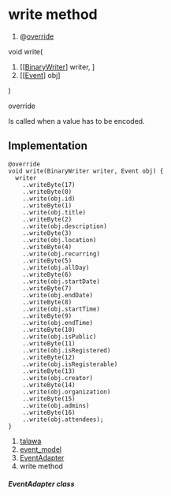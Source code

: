 
<div>

# write method

</div>


<div>

1.  @[override](https://api.flutter.dev/flutter/dart-core/override-constant.html)

</div>

void write(

1.  [[[BinaryWriter](https://pub.dev/documentation/hive/2.2.3/hive/BinaryWriter-class.html)]
    writer, ]
2.  [[[Event](../../models_events_event_model/Event-class.html)]
    obj]

)


override




Is called when a value has to be encoded.



## Implementation

``` language-dart
@override
void write(BinaryWriter writer, Event obj) {
  writer
    ..writeByte(17)
    ..writeByte(0)
    ..write(obj.id)
    ..writeByte(1)
    ..write(obj.title)
    ..writeByte(2)
    ..write(obj.description)
    ..writeByte(3)
    ..write(obj.location)
    ..writeByte(4)
    ..write(obj.recurring)
    ..writeByte(5)
    ..write(obj.allDay)
    ..writeByte(6)
    ..write(obj.startDate)
    ..writeByte(7)
    ..write(obj.endDate)
    ..writeByte(8)
    ..write(obj.startTime)
    ..writeByte(9)
    ..write(obj.endTime)
    ..writeByte(10)
    ..write(obj.isPublic)
    ..writeByte(11)
    ..write(obj.isRegistered)
    ..writeByte(12)
    ..write(obj.isRegisterable)
    ..writeByte(13)
    ..write(obj.creator)
    ..writeByte(14)
    ..write(obj.organization)
    ..writeByte(15)
    ..write(obj.admins)
    ..writeByte(16)
    ..write(obj.attendees);
}
```







1.  [talawa](../../index.html)
2.  [event_model](../../models_events_event_model/)
3.  [EventAdapter](../../models_events_event_model/EventAdapter-class.html)
4.  write method

##### EventAdapter class







